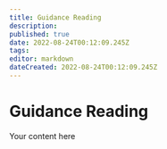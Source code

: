 ```yaml
---
title: Guidance Reading
description: 
published: true
date: 2022-08-24T00:12:09.245Z
tags: 
editor: markdown
dateCreated: 2022-08-24T00:12:09.245Z
---
```


# Guidance Reading
Your content here